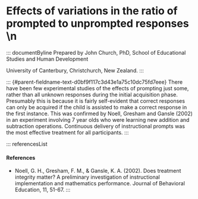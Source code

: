 # Effects of variations in the ratio of prompted to unprompted responses \n

::: documentByline
Prepared by John Church, PhD, School of Educational Studies and Human
Development

University of Canterbury, Christchurch, New Zealand.
:::

::: {#parent-fieldname-text-d0bf9f117c3d43e1a75c10dc75fd7eee}
There have been few experimental studies of the effects of prompting
just some, rather than all unknown responses during the initial
acquisition phase. Presumably this is because it is fairly self-evident
that correct responses can only be acquired if the child is assisted to
make a correct response in the first instance. This was confirmed by
Noell, Gresham and Gansle (2002) in an experiment involving 7 year olds
who were learning new addition and subtraction operations. Continuous
delivery of instructional prompts was the most effective treatment for
all participants.
:::

::: referencesList
#### References

-   Noell, G. H., Gresham, F. M., & Gansle, K. A. (2002). Does treatment
    integrity matter? A preliminary investigation of instructional
    implementation and mathematics performance. Journal of Behavioral
    Education, 11, 51-67.
:::
